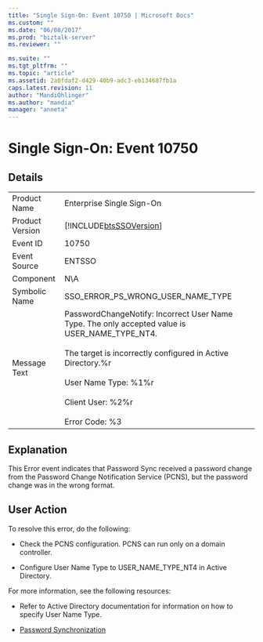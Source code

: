 ```yaml
---
title: "Single Sign-On: Event 10750 | Microsoft Docs"
ms.custom: ""
ms.date: "06/08/2017"
ms.prod: "biztalk-server"
ms.reviewer: ""

ms.suite: ""
ms.tgt_pltfrm: ""
ms.topic: "article"
ms.assetid: 2a0fdaf2-d429-40b9-adc3-eb134687fb1a
caps.latest.revision: 11
author: "MandiOhlinger"
ms.author: "mandia"
manager: "anneta"
---
```

# Single Sign-On: Event 10750
## Details  
  
|||  
|-|-|  
|Product Name|Enterprise Single Sign-On|  
|Product Version|[!INCLUDE[btsSSOVersion](../includes/btsssoversion-md.md)]|  
|Event ID|10750|  
|Event Source|ENTSSO|  
|Component|N\A|  
|Symbolic Name|SSO_ERROR_PS_WRONG_USER_NAME_TYPE|  
|Message Text|PasswordChangeNotify: Incorrect User Name Type. The only accepted value is USER_NAME_TYPE_NT4.<br /><br /> The target is incorrectly configured in Active Directory.%r<br /><br /> User Name Type: %1%r<br /><br /> Client User: %2%r<br /><br /> Error Code: %3|  
  
## Explanation  
 This Error event indicates that Password Sync received a password change from the Password Change Notification Service (PCNS), but the password change was in the wrong format.  
  
## User Action  
 To resolve this error, do the following:  
  
-   Check the PCNS configuration. PCNS can run only on a domain controller.  
  
-   Configure User Name Type to USER_NAME_TYPE_NT4 in Active Directory.  
  
 For more information, see the following resources:  
  
-   Refer to Active Directory documentation for information on how to specify User Name Type.  
  
-   [Password Synchronization](../core/password-synchronization2.md)